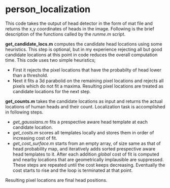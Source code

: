 # person_localization
This code takes the output of head detector in the form of mat file and returns the x,y coordinates of heads in the image. Following is the brief description of the functions called by the *runme.m* script.

**get_candidate_locs.m** computes the candidate head locations using some heuristics. This step is optional, but in my experience rejecting all but good candidate locations at this point in code reduces the overall computation time. This code uses two simple heuristics; 
* First it rejects the pixel locations that have the probabilty of head lower than a threshold.
* Next it fits a 3d parabolid on the remaining pixel locations and rejects all pixels which do not fit a maxima.
Resulting pixel locations are treated as candidate locations for the next step.

**get_counts.m** takes the candidate locations as input and returns the actual locations of human heads and their count. Localization task is accomplished in following steps.
* *get_gaussians.m* fits a prespective aware head template at each candidate location.
* *get_costs.m* scores all templates locally and stores them in order of increasing cost of fit.
* *get_cost_surface.m* starts from an empty array, of size same as that of head probability map, and iteratively adds sorted prespective aware head templates to it. After each addition *global* cost of fit is computed and nearby locations that are geometrically implausible are suppressed. These steps are repeated until the cost keeps decreasing. Eventually the cost starts to rise and the loop is terminated at that point.

Resulting pixel locations are final head positions. 
